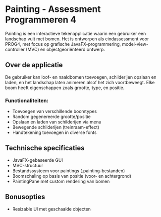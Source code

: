 # Painting - Assessment Programmeren 4
Painting is een interactieve tekenapplicatie waarin een gebruiker een landschap vult met bomen. Het is ontworpen als eindassessment voor PROG4, met focus op grafische JavaFX-programmering, model-view-controller (MVC) en objectgeoriënteerd ontwerp.

## Over de applicatie
De gebruiker kan loof- en naaldbomen toevoegen, schilderijen opslaan en laden, en het landschap laten animeren alsof het zich voortbeweegt. Elke boom heeft eigenschappen zoals grootte, type, en positie.

### Functionaliteiten:
- Toevoegen van verschillende boomtypes
- Random gegenereerde grootte/positie
- Opslaan en laden van schilderijen via menu
- Bewegende schilderijen (treinraam-effect)
- Handtekening toevoegen in diverse fonts

## Technische specificaties
- JavaFX-gebaseerde GUI
- MVC-structuur
- Bestandssysteem voor paintings (.painting-bestanden)
- Boomschaling op basis van positie (voor- en achtergrond)
- PaintingPane met custom rendering van bomen

## Bonusopties
- Resizable UI met geschaalde objecten
